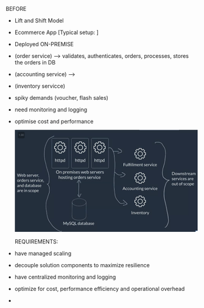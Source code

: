 BEFORE

* Lift and Shift Model
* Ecommerce App [Typical setup: ]
* Deployed ON-PREMISE
* (order service) --> validates, authenticates, orders, processes, stores the orders in DB
* (accounting service) -->
* (inventory servicce)
* spiky demands (voucher, flash sales)
* need monitoring and logging
* optimise cost and performance

  ![1671543527359](image/AnyCompanyOnline/1671543527359.png)

  REQUIREMENTS:
* have managed scaling
* decouple solution components to maximize resilience
* have centralized monitoring and logging
* optimize for cost, performance efficiency and operational overhead
*
